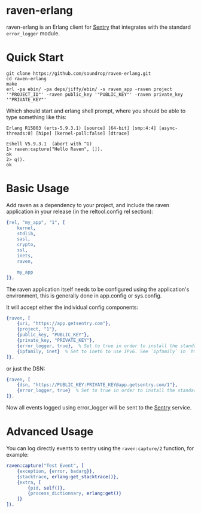 raven-erlang
============

raven-erlang is an Erlang client for [Sentry](http://aboutsentry.com/) that integrates with the
standard ```error_logger``` module.

Quick Start
===========

```shell
git clone https://github.com/soundrop/raven-erlang.git
cd raven-erlang
make
erl -pa ebin/ -pa deps/jiffy/ebin/ -s raven_app -raven project '"PROJECT_ID"' -raven public_key '"PUBLIC_KEY"' -raven private_key '"PRIVATE_KEY"'
```

Which should start and erlang shell prompt, where you should be able to type something like this:

```shell
Erlang R15B03 (erts-5.9.3.1) [source] [64-bit] [smp:4:4] [async-threads:0] [hipe] [kernel-poll:false] [dtrace]

Eshell V5.9.3.1  (abort with ^G)
1> raven:capture("Hello Raven", []).
ok
2> q().
ok
```

Basic Usage
===========

Add raven as a dependency to your project, and include the raven application in
your release (in the reltool.config rel section):

```erlang
{rel, "my_app", "1", [
    kernel,
    stdlib,
    sasl,
    crypto,
    ssl,
    inets,
    raven,

    my_app
]}.
```

The raven application itself needs to be configured using the application's environment, this is
generally done in app.config or sys.config.

It will accept either the individual config components:

```erlang
{raven, [
    {uri, "https://app.getsentry.com"},
    {project, "1"},
    {public_key, "PUBLIC_KEY"},
    {private_key, "PRIVATE_KEY"},
    {error_logger, true},  % Set to true in order to install the standard error logger
    {ipfamily, inet}  % Set to inet6 to use IPv6. See `ipfamily` in `httpc:set_options/1` for more information.
]}.
```

or just the DSN:

```erlang
{raven, [
    {dsn, "https://PUBLIC_KEY:PRIVATE_KEY@app.getsentry.com/1"},
    {error_logger, true}  % Set to true in order to install the standard error logger
]}.
```


Now all events logged using error_logger will be sent to the [Sentry](http://aboutsentry.com/) service.

Advanced Usage
==============

You can log directly events to sentry using the ```raven:capture/2``` function, for example:

```erlang
raven:capture("Test Event", [
    {exception, {error, badarg}},
    {stacktrace, erlang:get_stacktrace()},
    {extra, [
        {pid, self()},
        {process_dictionnary, erlang:get()}
    ]}
]).
```
